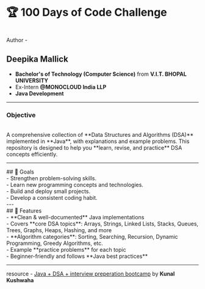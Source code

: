 # 🏆 100 Days of Code Challenge
<br>
Author - <h2><b>Deepika Mallick</b></h2>
<ul>
  <li><b>Bachelor's of Technology (Computer Science)</b> from <b>V.I.T. BHOPAL UNIVERSITY</b></li>
  <li>Ex-Intern <b>@MONOCLOUD India LLP</b></li>
  <li><b>Java Development</b></li>
</ul>
<hr>
<h3>Objective</h3>
<br>
A comprehensive collection of **Data Structures and Algorithms (DSA)** implemented in **Java**, with explanations and example problems.  
This repository is designed to help you **learn, revise, and practice** DSA concepts efficiently.
<hr>
## 🎯 Goals
<br>
- Strengthen problem-solving skills.<br>
- Learn new programming concepts and technologies.<br>
- Build and deploy small projects.<br>
- Develop a consistent coding habit.<br>
---
<br>
## 🚀 Features
<br>
- **Clean & well-documented** Java implementations<br>
- Covers **core DSA topics**: Arrays, Strings, Linked Lists, Stacks, Queues, Trees, Graphs, Heaps, Hashing, and more<br>
- **Algorithm categories**: Sorting, Searching, Recursion, Dynamic Programming, Greedy Algorithms, etc.<br>
- Example **practice problems** for each topic<br>
- Beginner-friendly and follows **Java best practices**<br>

---
resource - <a href = "https://youtube.com/playlist?list=PL9gnSGHSqcnr_DxHsP7AW9ftq0AtAyYqJ&si=BCogity2zi9OYSPX">Java + DSA + interview preperation bootcamp</a> by <b>Kunal Kushwaha</b>
